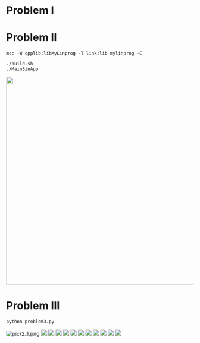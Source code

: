 # Problem I 


# Problem II
```
mcc -W cpplib:libMyLinprog -T link:lib mylinprog -C

./build.sh
./MainSinApp
```

<img src="pic/demo.jpg" width="560" hegiht="413" align=center />



# Problem III
```bash
python problem3.py
```


![pic/2_1.png](pic/2_1.png)
![](pic/2_2.png)
![](pic/2_3.png)
![](pic/2_4.png)
![](pic/2_5.png)
![](pic/2_6.png)
![](pic/2_7.png)
![](pic/2_8.png)
![](pic/2_9.png)
![](pic/2_10.png)
![](pic/2_11.png)
![](pic/2_12.png)

